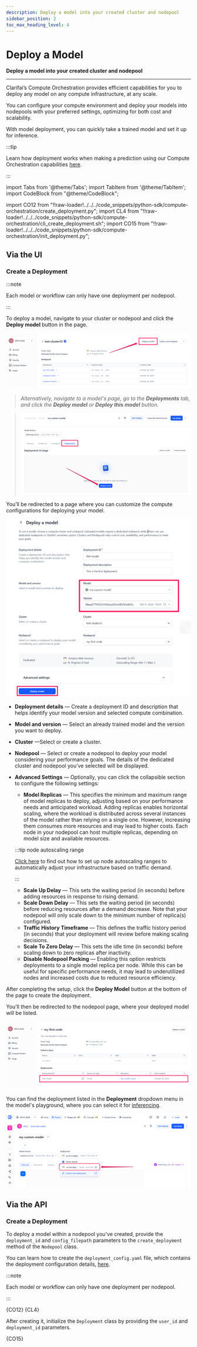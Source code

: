 ```yaml
---
description: Deploy a model into your created cluster and nodepool
sidebar_position: 2
toc_max_heading_level: 4
---
```


# Deploy a Model

**Deploy a model into your created cluster and nodepool**
<hr />

Clarifai’s Compute Orchestration provides efficient capabilities for you to deploy any model on any compute infrastructure, at any scale. 

You can configure your compute environment and deploy your models into nodepools with your preferred settings, optimizing for both cost and scalability.

With model deployment, you can quickly take a trained model and set it up for inference.

:::tip 

Learn how deployment works when making a prediction using our Compute Orchestration capabilities [here](https://docs.clarifai.com/compute/models/inference/). 

:::


import Tabs from '@theme/Tabs';
import TabItem from '@theme/TabItem';
import CodeBlock from "@theme/CodeBlock";

import CO12 from "!!raw-loader!../../../code_snippets/python-sdk/compute-orchestration/create_deployment.py";
import CL4 from "!!raw-loader!../../../code_snippets/python-sdk/compute-orchestration/cli_create_deployment.sh";
import CO15 from "!!raw-loader!../../../code_snippets/python-sdk/compute-orchestration/init_deployment.py";


## **Via the UI**

### Create a Deployment

:::note

Each model or workflow can only have one deployment per nodepool.

:::

To deploy a model, navigate to your cluster or nodepool and click the **Deploy model** button in the page. 
 
![ ](/img/compute-orchestration/compute-11.png)

> _Alternatively, navigate to a model's page, go to the **Deployments** tab, and click the **Deploy model** or **Deploy this model** button._

> ![ ](/img/compute-orchestration/compute-12.png)

You’ll be redirected to a page where you can customize the compute configurations for deploying your model. 

![ ](/img/compute-orchestration/compute-13.png)

-  **Deployment details** — Create a deployment ID and description that helps identify your model version and selected compute combination.

- **Model and version** — Select an already trained model and the version you want to deploy.

- **Cluster** —Select or create a cluster.

- **Nodepool** — Select or create a nodepool to deploy your model considering your performance goals. The details of the dedicated cluster and nodepool you’ve selected will be displayed. 

<a id="model-replica"></a>

- **Advanced Settings** — Optionally, you can click the collapsible section to configure the following settings:

    - **Model Replicas** — This specifies the minimum and maximum range of model replicas to deploy, adjusting based on your performance needs and anticipated workload. Adding replicas enables horizontal scaling, where the workload is distributed across several instances of the model rather than relying on a single one. However, increasing them consumes more resources and may lead to higher costs. Each node in your nodepool can host multiple replicas, depending on model size and available resources.

   :::tip node autoscaling range

    [Click here](clusters-nodepools.md#node-range) to find out how to set up node autoscaling ranges to automatically adjust your infrastructure based on traffic demand.

    :::

    - **Scale Up Delay** — This sets the waiting period (in seconds) before adding resources in response to rising demand.
    - **Scale Down Delay** — This sets the waiting period (in seconds) before reducing resources after a demand decrease. Note that your nodepool will only scale down to the minimum number of replica(s) configured.
    - **Traffic History Timeframe** — This defines the traffic history period (in seconds) that your deployment will review before making scaling decisions.
    - **Scale To Zero Delay** — This sets the idle time (in seconds) before scaling down to zero replicas after inactivity.
    - **Disable Nodepool Packing** — Enabling this option restricts deployments to a single model replica per node. While this can be useful for specific performance needs, it may lead to underutilized nodes and increased costs due to reduced resource efficiency.
   
After completing the setup, click the **Deploy Model** button at the bottom of the page to create the deployment. 

You’ll then be redirected to the nodepool page, where your deployed model will be listed.

![ ](/img/compute-orchestration/compute-14.png)

You can find the deployment listed in the **Deployment** dropdown menu in the model's playground, where you can select it for [inferencing](https://docs.clarifai.com/compute/models/model-inference).

![ ](/img/compute-orchestration/compute-14-1.png)

## **Via the API**

### Create a Deployment

To deploy a model within a nodepool you've created, provide the `deployment_id` and `config_filepath` parameters to the `create_deployment` method of the `Nodepool` class.

You can learn how to create the `deployment_config.yaml` file, which contains the deployment configuration details, [here](clusters-nodepools.md#set-up-project-directory).

:::note

Each model or workflow can only have one deployment per nodepool.

:::

<Tabs groupId="code">
<TabItem value="python" label="Python">
    <CodeBlock className="language-python">{CO12}</CodeBlock>
</TabItem>
<TabItem value="bash" label="CLI">
    <CodeBlock className="language-yaml">{CL4}</CodeBlock>
</TabItem>
</Tabs>

After creating it, initialize the `Deployment` class by providing the `user_id` and `deployment_id` parameters. 

<Tabs groupId="code">
<TabItem value="python" label="Python">
    <CodeBlock className="language-python">{CO15}</CodeBlock>
</TabItem>
</Tabs>

